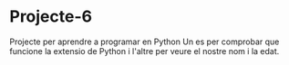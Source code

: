 # Projecte-6
Projecte per aprendre a programar en Python
Un es per comprobar que funcione la extensio de Python i l'altre per veure el nostre nom i la edat.
